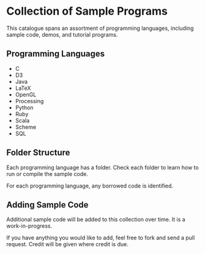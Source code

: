 Collection of Sample Programs
=============================

This catalogue spans an assortment of programming languages, including sample code, demos, and tutorial programs.

Programming Languages
---------------------

-  C
-  D3
-  Java
-  LaTeX
-  OpenGL
-  Processing
-  Python
-  Ruby
-  Scala
-  Scheme
-  SQL

Folder Structure
----------------

Each programming language has a folder. Check each folder to learn how to run or compile the sample code.

For each programming language, any borrowed code is identified.

Adding Sample Code
------------------

Additional sample code will be added to this collection over time. It is a work-in-progress.

If you have anything you would like to add, feel free to fork and send a pull request. Credit will be given where credit is due.
